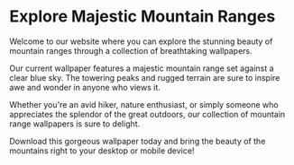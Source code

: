 <!--font:Montserrat-->

# Explore Majestic Mountain Ranges

Welcome to our website where you can explore the stunning beauty of mountain ranges through a collection of breathtaking wallpapers. 

Our current wallpaper features a majestic mountain range set against a clear blue sky. The towering peaks and rugged terrain are sure to inspire awe and wonder in anyone who views it.

Whether you're an avid hiker, nature enthusiast, or simply someone who appreciates the splendor of the great outdoors, our collection of mountain range wallpapers is sure to delight. 

Download this gorgeous wallpaper today and bring the beauty of the mountains right to your desktop or mobile device!

<!--

Write me markdown content of website with wallpaper:

"A mountain range with a clear blue sky"

The header of the page should not be copy of the text but rather a real content of the website which is using this wallpaper.


---


# Explore the Majestic Beauty of Mountain Ranges

Welcome to our website where you can experience the breathtaking beauty of mountain ranges through stunning wallpapers. 

Our current wallpaper features a majestic mountain range set against a clear blue sky. The towering peaks and rugged terrain are sure to inspire awe and wonder in anyone who views it.

Whether you're an avid hiker, nature enthusiast, or simply someone who appreciates the splendor of the great outdoors, our collection of mountain range wallpapers is sure to delight. 

So why wait? Download this gorgeous wallpaper today and bring the beauty of the mountains right to your desktop or mobile device!


---


Heading is too long, rewrite whole content.


---


# Discover the Beauty of Mountain Ranges

Welcome to our website where you can explore the stunning beauty of mountain ranges through a collection of breathtaking wallpapers. 

Our current wallpaper features a majestic mountain range set against a clear blue sky. The towering peaks and rugged terrain are sure to inspire awe and wonder in anyone who views it.

Whether you're an avid hiker, nature enthusiast, or simply someone who appreciates the splendor of the great outdoors, our collection of mountain range wallpapers is sure to delight. 

Download this gorgeous wallpaper today and bring the beauty of the mountains right to your desktop or mobile device!


---


Heading is too long, rewrite whole content.


---


# Experience the Beauty of Mountain Ranges

Welcome to our website where you can experience the stunning beauty of mountain ranges through a collection of breathtaking wallpapers. 

Our current wallpaper showcases a majestic mountain range set against a clear blue sky. The towering peaks and rugged terrain are sure to inspire awe and wonder in anyone who views it.

Whether you're an avid hiker, nature lover, or simply someone who appreciates the splendor of the great outdoors, our collection of mountain range wallpapers is sure to delight. 

Download this gorgeous wallpaper today and bring the beauty of the mountains right to your desktop or mobile device!


---


Heading is too long, rewrite whole content.


---


# Explore Majestic Mountain Ranges

Welcome to our website where you can explore the stunning beauty of mountain ranges through a collection of breathtaking wallpapers. 

Our current wallpaper features a majestic mountain range set against a clear blue sky. The towering peaks and rugged terrain are sure to inspire awe and wonder in anyone who views it.

Whether you're an avid hiker, nature enthusiast, or simply someone who appreciates the splendor of the great outdoors, our collection of mountain range wallpapers is sure to delight. 

Download this gorgeous wallpaper today and bring the beauty of the mountains right to your desktop or mobile device!


---


Write me a Google font which is best fitting for the website.

Pick from the list:
- Raleway
- Playfair Display
- Futura
- Lobster
- IBM Plex Sans
- Open Sans
- Orbitron
- Poppins
- Roboto
- Alegreya
- Lato
- Great Vibes
- Barlow Condensed
- Exo 2
- Montserrat
- Inter
- Dancing Script


Write just the font name nothing else.


---


Montserrat

-->
